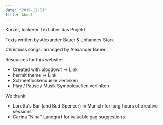 ```yaml
---
date: "2019-12-01"
title: About
---
```


Kurzer, lockerer Text über das Projekt

Texts written by Alexander Bauer & Johannes Stark

Christmas songs: arranged by Alexander Bauer

Resources for this website:

* Created with blogdown -> Link
* hermit theme -> Link
* Schneeflockenquelle verlinken
* Play / Pause / Musik Symbolquellen verlinken

We thank:

* Loretta's Bar (and Bud Spencer) in Munich for long hours of creative sessions
* Carina "Nina" Landgraf for valuable gag suggestions
